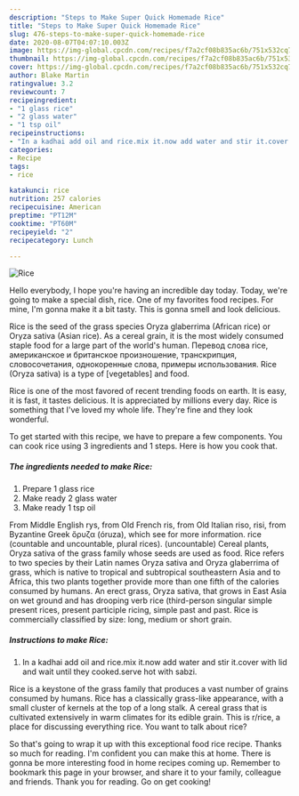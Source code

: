 ```yaml
---
description: "Steps to Make Super Quick Homemade Rice"
title: "Steps to Make Super Quick Homemade Rice"
slug: 476-steps-to-make-super-quick-homemade-rice
date: 2020-08-07T04:07:10.003Z
image: https://img-global.cpcdn.com/recipes/f7a2cf08b835ac6b/751x532cq70/rice-recipe-main-photo.jpg
thumbnail: https://img-global.cpcdn.com/recipes/f7a2cf08b835ac6b/751x532cq70/rice-recipe-main-photo.jpg
cover: https://img-global.cpcdn.com/recipes/f7a2cf08b835ac6b/751x532cq70/rice-recipe-main-photo.jpg
author: Blake Martin
ratingvalue: 3.2
reviewcount: 7
recipeingredient:
- "1 glass rice"
- "2 glass water"
- "1 tsp oil"
recipeinstructions:
- "In a kadhai add oil and rice.mix it.now add water and stir it.cover with lid and wait until they cooked.serve hot with sabzi."
categories:
- Recipe
tags:
- rice

katakunci: rice 
nutrition: 257 calories
recipecuisine: American
preptime: "PT12M"
cooktime: "PT60M"
recipeyield: "2"
recipecategory: Lunch

---
```



![Rice](https://img-global.cpcdn.com/recipes/f7a2cf08b835ac6b/751x532cq70/rice-recipe-main-photo.jpg)

Hello everybody, I hope you're having an incredible day today. Today, we're going to make a special dish, rice. One of my favorites food recipes. For mine, I'm gonna make it a bit tasty. This is gonna smell and look delicious.

Rice is the seed of the grass species Oryza glaberrima (African rice) or Oryza sativa (Asian rice). As a cereal grain, it is the most widely consumed staple food for a large part of the world&#39;s human. Перевод слова rice, американское и британское произношение, транскрипция, словосочетания, однокоренные слова, примеры использования. Rice (Oryza sativa) is a type of [vegetables] and food.

Rice is one of the most favored of recent trending foods on earth. It is easy, it is fast, it tastes delicious. It is appreciated by millions every day. Rice is something that I've loved my whole life. They're fine and they look wonderful.


To get started with this recipe, we have to prepare a few components. You can cook rice using 3 ingredients and 1 steps. Here is how you cook that.

<!--inarticleads1-->

##### The ingredients needed to make Rice:

1. Prepare 1 glass rice
1. Make ready 2 glass water
1. Make ready 1 tsp oil


From Middle English rys, from Old French ris, from Old Italian riso, risi, from Byzantine Greek ὄρυζα (óruza), which see for more information. rice (countable and uncountable, plural rices). (uncountable) Cereal plants, Oryza sativa of the grass family whose seeds are used as food. Rice refers to two species by their Latin names Oryza sativa and Oryza glaberrima of grass, which is native to tropical and subtropical southeastern Asia and to Africa, this two plants together provide more than one fifth of the calories consumed by humans. An erect grass, Oryza sativa, that grows in East Asia on wet ground and has drooping verb rice (third-person singular simple present rices, present participle ricing, simple past and past. Rice is commercially classified by size: long, medium or short grain. 

<!--inarticleads2-->

##### Instructions to make Rice:

1. In a kadhai add oil and rice.mix it.now add water and stir it.cover with lid and wait until they cooked.serve hot with sabzi.


Rice is a keystone of the grass family that produces a vast number of grains consumed by humans. Rice has a classically grass-like appearance, with a small cluster of kernels at the top of a long stalk. A cereal grass that is cultivated extensively in warm climates for its edible grain. This is r/rice, a place for discussing everything rice. You want to talk about rice? 

So that's going to wrap it up with this exceptional food rice recipe. Thanks so much for reading. I'm confident you can make this at home. There is gonna be more interesting food in home recipes coming up. Remember to bookmark this page in your browser, and share it to your family, colleague and friends. Thank you for reading. Go on get cooking!
